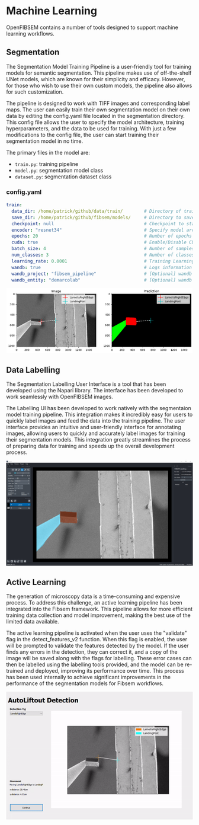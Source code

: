# Machine Learning

OpenFIBSEM contains a number of tools designed to support machine learning workflows.

## Segmentation
The Segmentation Model Training Pipeline is a user-friendly tool for training models for semantic segmentation. This pipeline makes use of off-the-shelf UNet models, which are known for their simplicity and efficacy. However, for those who wish to use their own custom models, the pipeline also allows for such customization.

The pipeline is designed to work with TIFF images and corresponding label maps. The user can easily train their own segmentation model on their own data by editing the config.yaml file located in the segmentation directory. This config file allows the user to specify the model architecture, training hyperparameters, and the data to be used for training. With just a few modifications to the config file, the user can start training their segmentation model in no time.

The primary files in the model are:
- `train.py`: training pipeline
- `model.py`: segmentation model class
- `dataset.py`: segmentation dataset class

### config.yaml
```yaml
train: 
  data_dir: /home/patrick/github/data/train/        # Directory of training data
  save_dir: /home/patrick/github/fibsem/models/     # Directory to save models
  checkpoint: null                                  # Checkpoint to start training from
  encoder: "resnet34"                               # Specify model architecture. List of available encoders in readme.
  epochs: 20                                        # Number of epochs to train for
  cuda: true                                        # Enable/Disable CUDA training
  batch_size: 4                                     # Number of samples per batch
  num_classes: 3                                    # Number of classes in segmentation labels. Includes background as class 0.
  learning_rate: 0.0001                             # Training Learning Rate
  wandb: true                                       # Logs information and plots to wandb
  wandb_project: "fibsem_pipeline"                  # [Optional] wandb project
  wandb_entity: "demarcolab"                        # [Optional] wandb entity
```

![Segmentation Model](img/ml/ui_redeploy_model.png)

## Data Labelling
The Segmentation Labelling User Interface is a tool that has been developed using the Napari library. The interface has been developed to work seamlessly with OpenFIBSEM images. 

The Labelling UI has been developed to work natively with the segmentaion model training pipeline. This integration makes it incredibly easy for users to quickly label images and feed the data into the training pipeline. The user interface provides an intuitive and user-friendly interface for annotating images, allowing users to quickly and accurately label images for training their segmentation models. This integration greatly streamlines the process of preparing data for training and speeds up the overall development process.

![Data Labelling UI](img/ml/ui_label_step.png)

## Active Learning
The generation of microscopy data is a time-consuming and expensive process. To address this challenge, an active learning pipeline has been integrated into the Fibsem framework. This pipeline allows for more efficient training data collection and model improvement, making the best use of the limited data available.

The active learning pipeline is activated when the user uses the "validate" flag in the detect_features_v2 function. When this flag is enabled, the user will be prompted to validate the features detected by the model. If the user finds any errors in the detection, they can correct it, and a copy of the image will be saved along with the flags for labelling. These error cases can then be labelled using the labelling tools provided, and the model can be re-trained and deployed, improving its performance over time. This process has been used internally to achieve significant improvements in the performance of the segmentation models for Fibsem workflows.

![Active Learning Pipeline](img/ml/ui_supervision_det.gif)
